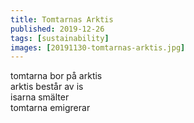 ```yaml
---
title: Tomtarnas Arktis
published: 2019-12-26
tags: [sustainability]
images: [20191130-tomtarnas-arktis.jpg]
---
```


tomtarna bor på arktis\
arktis består av is\
isarna smälter\
tomtarna emigrerar

